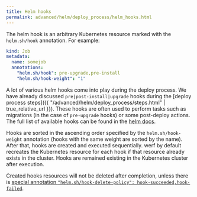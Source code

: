 ```yaml
---
title: Helm hooks
permalink: advanced/helm/deploy_process/helm_hooks.html
---
```


The helm hook is an arbitrary Kubernetes resource marked with the `helm.sh/hook` annotation. For example:

```yaml
kind: Job
metadata:
  name: somejob
  annotations:
    "helm.sh/hook": pre-upgrade,pre-install
    "helm.sh/hook-weight": "1"
```

A lot of various helm hooks come into play during the deploy process. We have already discussed `pre|post-install|upgrade` hooks during the [deploy process steps]({{ "/advanced/helm/deploy_process/steps.html" | true_relative_url }}). These hooks are often used to perform tasks such as migrations (in the case of `pre-upgrade` hooks) or some post-deploy actions. The full list of available hooks can be found in the [helm docs](https://helm.sh/docs/topics/charts_hooks/).

Hooks are sorted in the ascending order specified by the `helm.sh/hook-weight` annotation (hooks with the same weight are sorted by the name). After that, hooks are created and executed sequentially. werf by default recreates the Kubernetes resource for each hook if that resource already exists in the cluster. Hooks are remained existing in the Kubernetes cluster after execution.

Created hooks resources will not be deleted after completion, unless there is [special annotation `"helm.sh/hook-delete-policy": hook-succeeded,hook-failed`](https://helm.sh/docs/topics/charts_hooks/).

